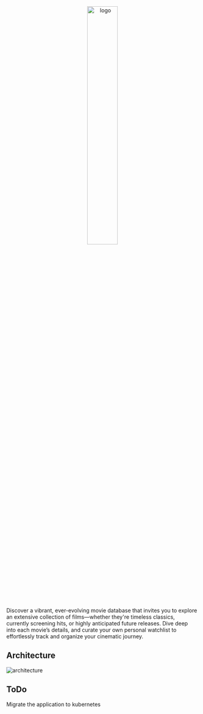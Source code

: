 <div align="center">
  <img width="40%" src="https://github.com/user-attachments/assets/1bafc92c-9190-42aa-8f26-f2cb64301911" alt="logo"/>
</div>


Discover a vibrant, ever-evolving movie database that invites you to explore an extensive collection of films—whether they're timeless classics, currently screening hits, or highly anticipated future releases. Dive deep into each movie’s details, and curate your own personal watchlist to effortlessly track and organize your cinematic journey.

## Architecture

![architecture](https://github.com/user-attachments/assets/d4130aee-f431-4440-973e-0f2fcf8ab83f)

## ToDo

Migrate the application to kubernetes
